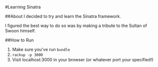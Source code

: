 #Learning Sinatra

##About
I decided to try and learn the Sinatra framework.

I figured the best way to do so was by making a tribute to the Sultan of Swoon himself.


##How to Run
1. Make sure you've run `bundle`
2. `rackup -p 3000`
3. Visit localhost:3000 in your browser (or whatever port your specified!)
